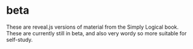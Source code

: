 # beta
These are reveal.js versions of material from the Simply Logical book. These are currently still in beta, and also very wordy so more suitable for self-study. 
